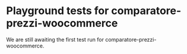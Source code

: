 # Playground tests for comparatore-prezzi-woocommerce
We are still awaiting the first test run for comparatore-prezzi-woocommerce.
